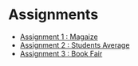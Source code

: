<h1>Assignments</h1>
      <ul>
        <li>
          <a href="ITI_ASS_1/index.html"> Assignment 1 : Magaize </a>
        </li>
        <li>
          <a href="ITI_ASS_2/index.html"> Assignment 2 : Students Average</a>
        </li>
        <li>
          <a href="ITI_ASS_3/index.html"> Assignment 3 : Book Fair</a>
        </li>
      </ul>
